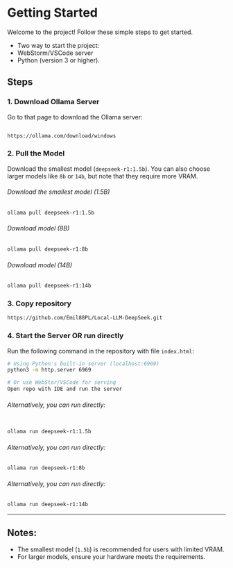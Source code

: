 # Getting Started

Welcome to the project! Follow these simple steps to get started.

- Two way to start the project:
- WebStorm/VSCode server
- Python (version 3 or higher). 

## Steps

### 1. Download Ollama Server
Go to that page to download the Ollama server:
```bash

https://ollama.com/download/windows

```

### 2. Pull the Model
Download the smallest model (`deepseek-r1:1.5b`). You can also choose larger models like `8b` or `14b`, but note that they require more VRAM.
###### Download the smallest model (1.5B)
```bash
ollama pull deepseek-r1:1.5b
```

###### Download model (8B)
```bash
ollama pull deepseek-r1:8b
```

###### Download model (14B)
```bash
ollama pull deepseek-r1:14b
```



### 3. Copy repository
```bash
https://github.com/Emil88PL/Local-LLM-DeepSeek.git
```


### 4. Start the Server OR run directly 
Run the following command in the repository with file `index.html`:

```bash
# Using Python's built-in server (localhost:6969)
python3 -m http.server 6969

# Or use WebStor/VSCode for serving
Open repo with IDE and run the server
```
###### Alternatively, you can run directly:
```bash

ollama run deepseek-r1:1.5b
```

###### Alternatively, you can run directly:
```bash
ollama run deepseek-r1:8b
```

###### Alternatively, you can run directly:
```bash
ollama run deepseek-r1:14b
```


---

## Notes:
- The smallest model (`1.5b`) is recommended for users with limited VRAM.
- For larger models, ensure your hardware meets the requirements.
